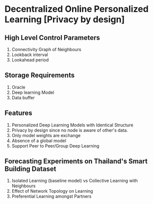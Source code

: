 # Decentralized Online Personalized Learning [Privacy by design]

## High Level Control Parameters
1. Connectivity Graph of Neighbours 
2. Lookback interval
3. Lookahead period

## Storage Requirements 
1. Oracle 
2. Deep learning Model
3. Data buffer

## Features
1. Personalized Deep Learning Models with Identical Structure
2. Privacy by design since no node is aware of other's data.
3. Only model weights are exchange
4. Absence of a global model
5. Support Peer to Peer/Group Deep Learning

## Forecasting Experiments on Thailand's Smart Building Dataset
1. Isolated Learning (baseline model) vs Collective Learning with Neighbours
2. Effect of Network Topology on Learning 
3. Preferential Learning amongst Partners
